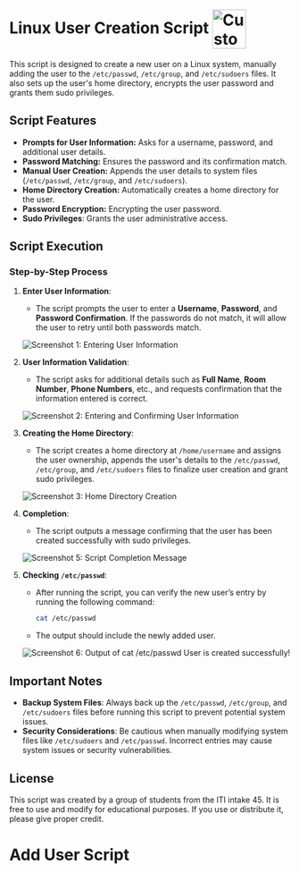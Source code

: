 
# Linux User Creation Script <img src="./README_Pic/logo-linux.png" alt="Custom Icon" width="60" height="70" align="center"/>

This script is designed to create a new user on a Linux system, manually adding the user to the `/etc/passwd`, `/etc/group`, and `/etc/sudoers` files. It also sets up the user's home directory, encrypts the user password and grants them sudo privileges.

## Script Features
- **Prompts for User Information:** Asks for a username, password, and additional user details.
- **Password Matching:** Ensures the password and its confirmation match.
- **Manual User Creation:** Appends the user details to system files (`/etc/passwd`, `/etc/group`, and `/etc/sudoers`).
- **Home Directory Creation:** Automatically creates a home directory for the user.
- **Password Encryption:**
Encrypting the user password.
- **Sudo Privileges**: Grants the user administrative access.

## Script Execution

### Step-by-Step Process

1. **Enter User Information**:
   - The script prompts the user to enter a **Username**, **Password**, and **Password Confirmation**. If the passwords do not match, it will allow the user to retry until both passwords match.

   ![Screenshot 1: Entering User Information](./README_Pic/Screen1.png)

2. **User Information Validation**:
   - The script asks for additional details such as **Full Name**, **Room Number**, **Phone Numbers**, etc., and requests confirmation that the information entered is correct.

   ![Screenshot 2: Entering and Confirming User Information](./README_Pic/Screen2.png)

3. **Creating the Home Directory**:
   - The script creates a home directory at `/home/username` and assigns the user ownership, appends the user's details to the `/etc/passwd`, `/etc/group`, and `/etc/sudoers` files to finalize user creation and grant sudo privileges.

   ![Screenshot 3: Home Directory Creation](./README_Pic/Screen3.png)

4. **Completion**:
   - The script outputs a message confirming that the user has been created successfully with sudo privileges.

   ![Screenshot 5: Script Completion Message](./README_Pic/Screen4.png)

5. **Checking `/etc/passwd`**:
   - After running the script, you can verify the new user’s entry by running the following command:
     ```bash
     cat /etc/passwd
     ```
   - The output should include the newly added user.

   ![Screenshot 6: Output of cat /etc/passwd](./README_Pic/Screen5.png)
   User is created successfully!

## Important Notes
- **Backup System Files**: Always back up the `/etc/passwd`, `/etc/group`, and `/etc/sudoers` files before running this script to prevent potential system issues.
- **Security Considerations**: Be cautious when manually modifying system files like `/etc/sudoers` and `/etc/passwd`. Incorrect entries may cause system issues or security vulnerabilities.

## License
This script was created by a group of students from the ITI intake 45. It is free to use and modify for educational purposes. If you use or distribute it, please give proper credit.
 
# Add User Script

